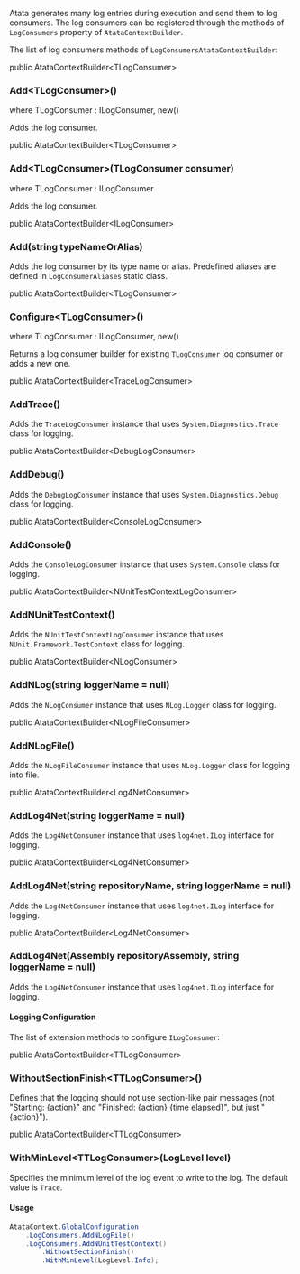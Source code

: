Atata generates many log entries during execution and send them to log consumers.
The log consumers can be registered through the methods of `LogConsumers` property of `AtataContextBuilder`.

The list of log consumers methods of `LogConsumersAtataContextBuilder`:

<div class="member">
    <span class="head"><span class="keyword">public</span> <span class="type">AtataContextBuilder</span>&lt;<span class="type">TLogConsumer</span>&gt;</span>
    <h3><span class="body">Add<wbr>&lt;<span class="type">TLogConsumer</span>&gt;</span><span class="tail">()</span></h3>
    <span class="where"><span class="keyword">where</span> <span class="type">TLogConsumer</span> : <span class="type">ILogConsumer</span>, <span class="keyword">new</span>()</span>
</div>

Adds the log consumer.

<div class="member">
    <span class="head"><span class="keyword">public</span> <span class="type">AtataContextBuilder</span>&lt;<span class="type">TLogConsumer</span>&gt;</span>
    <h3><span class="body">Add<wbr>&lt;<span class="type">TLogConsumer</span>&gt;</span><span class="tail">(<span class="type">TLogConsumer</span> consumer)</span></h3>
    <span class="where"><span class="keyword">where</span> <span class="type">TLogConsumer</span> : <span class="type">ILogConsumer</span></span>
</div>

Adds the log consumer.

<div class="member">
    <span class="head"><span class="keyword">public</span> <span class="type">AtataContextBuilder</span><wbr>&lt;<span class="type">ILogConsumer</span>&gt;</span>
    <h3><span class="body">Add</span><span class="tail">(<span class="keyword">string</span> typeNameOrAlias)</span></h3>
</div>

Adds the log consumer by its type name or alias.
Predefined aliases are defined in `LogConsumerAliases` static class.

<div class="member">
    <span class="head"><span class="keyword">public</span> <span class="type">AtataContextBuilder</span>&lt;<span class="type">TLogConsumer</span>&gt;</span>
    <h3><span class="body">Configure<wbr>&lt;<span class="type">TLogConsumer</span>&gt;</span><span class="tail">()</span></h3>
    <span class="where"><span class="keyword">where</span> <span class="type">TLogConsumer</span> : <span class="type">ILogConsumer</span>, <span class="keyword">new</span>()</span>
</div>

Returns a log consumer builder for existing `TLogConsumer` log consumer or adds a new one.

<div class="member">
    <span class="head"><span class="keyword">public</span> <span class="type">AtataContextBuilder</span>&lt;<span class="type">TraceLogConsumer</span>&gt;</span>
    <h3><span class="body">AddTrace()</span></h3>
</div>

Adds the `TraceLogConsumer` instance that uses `System.Diagnostics.Trace` class for logging.

<div class="member">
    <span class="head"><span class="keyword">public</span> <span class="type">AtataContextBuilder</span>&lt;<span class="type">DebugLogConsumer</span>&gt;</span>
    <h3><span class="body">AddDebug()</span></h3>
</div>

Adds the `DebugLogConsumer` instance that uses `System.Diagnostics.Debug` class for logging.

<div class="member">
    <span class="head"><span class="keyword">public</span> <span class="type">AtataContextBuilder</span>&lt;<span class="type">ConsoleLogConsumer</span>&gt;</span>
    <h3><span class="body">AddConsole()</span></h3>
</div>

Adds the `ConsoleLogConsumer` instance that uses `System.Console` class for logging.

<div class="member">
    <span class="head"><span class="keyword">public</span> <span class="type">AtataContextBuilder</span>&lt;<span class="type">NUnitTestContextLogConsumer</span>&gt;</span>
    <h3><span class="body">AddNUnitTestContext()</span></h3>
</div>

Adds the `NUnitTestContextLogConsumer` instance that uses `NUnit.Framework.TestContext` class for logging.

<div class="member">
    <span class="head"><span class="keyword">public</span> <span class="type">AtataContextBuilder</span>&lt;<span class="type">NLogConsumer</span>&gt;</span>
    <h3><span class="body">AddNLog</span><span class="tail">(<span class="keyword">string</span> loggerName = <span class="keyword">null</span>)</span></h3>
</div>

Adds the `NLogConsumer` instance that uses `NLog.Logger` class for logging.

<div class="member">
    <span class="head"><span class="keyword">public</span> <span class="type">AtataContextBuilder</span>&lt;<span class="type">NLogFileConsumer</span>&gt;</span>
    <h3><span class="body">AddNLogFile</span><span class="tail">()</span></h3>
</div>

Adds the `NLogFileConsumer` instance that uses `NLog.Logger` class for logging into file.

<div class="member">
    <span class="head"><span class="keyword">public</span> <span class="type">AtataContextBuilder</span>&lt;<span class="type">Log4NetConsumer</span>&gt;</span>
    <h3><span class="body">AddLog4Net</span><span class="tail">(<span class="keyword">string</span> loggerName = <span class="keyword">null</span>)</span></h3>
</div>

Adds the `Log4NetConsumer` instance that uses `log4net.ILog` interface for logging.

<div class="member">
    <span class="head"><span class="keyword">public</span> <span class="type">AtataContextBuilder</span>&lt;<span class="type">Log4NetConsumer</span>&gt;</span>
    <h3><span class="body">AddLog4Net</span><span class="tail">(<span class="keyword">string</span> repositoryName, <span class="keyword">string</span> loggerName = <span class="keyword">null</span>)</span></h3>
</div>

Adds the `Log4NetConsumer` instance that uses `log4net.ILog` interface for logging.

<div class="member">
    <span class="head"><span class="keyword">public</span> <span class="type">AtataContextBuilder</span>&lt;<span class="type">Log4NetConsumer</span>&gt;</span>
    <h3><span class="body">AddLog4Net</span><span class="tail">(<span class="type">Assembly</span> repositoryAssembly, <span class="keyword">string</span> loggerName = <span class="keyword">null</span>)</span></h3>
</div>

Adds the `Log4NetConsumer` instance that uses `log4net.ILog` interface for logging.

#### Logging Configuration

The list of extension methods to configure `ILogConsumer`:

<div class="member">
    <span class="head"><span class="keyword">public</span> <span class="type">AtataContextBuilder</span>&lt;<span class="type">TTLogConsumer</span>&gt;</span>
    <h3><span class="body">WithoutSectionFinish<wbr>&lt;<span class="type">TTLogConsumer</span>&gt;()</span></h3>
</div>

Defines that the logging should not use section-like pair messages (not "Starting: {action}" and "Finished: {action} {time elapsed}", but just "{action}").

<div class="member">
    <span class="head"><span class="keyword">public</span> <span class="type">AtataContextBuilder</span>&lt;<span class="type">TTLogConsumer</span>&gt;</span>
    <h3><span class="body">WithMinLevel<wbr>&lt;<span class="type">TTLogConsumer</span>&gt;</span><span class="tail">(<span class="type">LogLevel</span> level)</span></h3>
</div>

Specifies the minimum level of the log event to write to the log. The default value is `Trace`.

#### Usage

```cs
AtataContext.GlobalConfiguration
    .LogConsumers.AddNLogFile()
    .LogConsumers.AddNUnitTestContext()
        .WithoutSectionFinish()
        .WithMinLevel(LogLevel.Info);
```